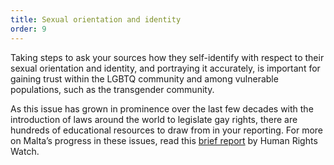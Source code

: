 ```yaml
---
title: Sexual orientation and identity
order: 9
---
```


Taking steps to ask your sources how they self-identify with respect to their sexual orientation and identity, and portraying it accurately, is important for gaining trust within the LGBTQ community and among vulnerable populations, such as the transgender community. 

As this issue has grown in prominence over the last few decades with the introduction of laws around the world to legislate gay rights, there are hundreds of educational resources to draw from in your reporting. For more on Malta’s progress in these issues, read this [brief report](https://www.hrw.org/news/2017/06/19/lgbti-rights-malta-learns-rewards-progress) by Human Rights Watch.
